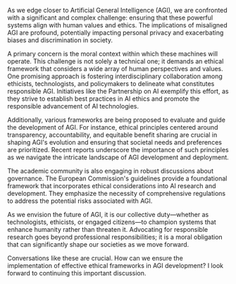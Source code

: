 As we edge closer to Artificial General Intelligence (AGI), we are confronted with a significant and complex challenge: ensuring that these powerful systems align with human values and ethics. The implications of misaligned AGI are profound, potentially impacting personal privacy and exacerbating biases and discrimination in society.

A primary concern is the moral context within which these machines will operate. This challenge is not solely a technical one; it demands an ethical framework that considers a wide array of human perspectives and values. One promising approach is fostering interdisciplinary collaboration among ethicists, technologists, and policymakers to delineate what constitutes responsible AGI. Initiatives like the Partnership on AI exemplify this effort, as they strive to establish best practices in AI ethics and promote the responsible advancement of AI technologies.

Additionally, various frameworks are being proposed to evaluate and guide the development of AGI. For instance, ethical principles centered around transparency, accountability, and equitable benefit sharing are crucial in shaping AGI's evolution and ensuring that societal needs and preferences are prioritized. Recent reports underscore the importance of such principles as we navigate the intricate landscape of AGI development and deployment.

The academic community is also engaging in robust discussions about governance. The European Commission's guidelines provide a foundational framework that incorporates ethical considerations into AI research and development. They emphasize the necessity of comprehensive regulations to address the potential risks associated with AGI.

As we envision the future of AGI, it is our collective duty—whether as technologists, ethicists, or engaged citizens—to champion systems that enhance humanity rather than threaten it. Advocating for responsible research goes beyond professional responsibilities; it is a moral obligation that can significantly shape our societies as we move forward. 

Conversations like these are crucial. How can we ensure the implementation of effective ethical frameworks in AGI development? I look forward to continuing this important discussion.